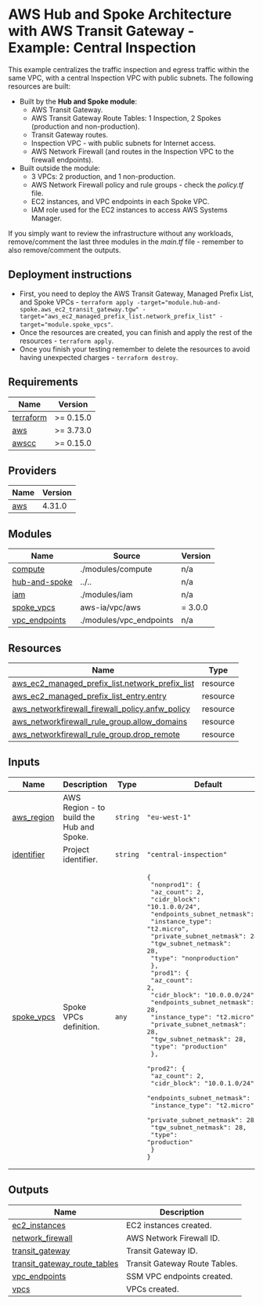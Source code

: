 <!-- BEGIN_TF_DOCS -->
# AWS Hub and Spoke Architecture with AWS Transit Gateway - Example: Central Inspection

This example centralizes the traffic inspection and egress traffic within the same VPC, with a central Inspection VPC with public subnets. The following resources are built:

- Built by the **Hub and Spoke module**:
  - AWS Transit Gateway.
  - AWS Transit Gateway Route Tables: 1 Inspection, 2 Spokes (production and non-production).
  - Transit Gateway routes.
  - Inspection VPC - with public subnets for Internet access.
  - AWS Network Firewall (and routes in the Inspection VPC to the firewall endpoints).
- Built outside the module:
  - 3 VPCs: 2 production, and 1 non-production.
  - AWS Network Firewall policy and rule groups - check the *policy.tf* file.
  - EC2 instances, and VPC endpoints in each Spoke VPC.
  - IAM role used for the EC2 instances to access AWS Systems Manager.

If you simply want to review the infrastructure without any workloads, remove/comment the last three modules in the *main.tf* file - remember to also remove/comment the outputs.

## Deployment instructions

* First, you need to deploy the AWS Transit Gateway, Managed Prefix List, and Spoke VPCs - `terraform apply -target="module.hub-and-spoke.aws_ec2_transit_gateway.tgw" -target="aws_ec2_managed_prefix_list.network_prefix_list" -target="module.spoke_vpcs"`.
* Once the resources are created, you can finish and apply the rest of the resources - `terraform apply`.
* Once you finish your testing remember to delete the resources to avoid having unexpected charges - `terraform destroy`.

## Requirements

| Name | Version |
|------|---------|
| <a name="requirement_terraform"></a> [terraform](#requirement\_terraform) | >= 0.15.0 |
| <a name="requirement_aws"></a> [aws](#requirement\_aws) | >= 3.73.0 |
| <a name="requirement_awscc"></a> [awscc](#requirement\_awscc) | >= 0.15.0 |

## Providers

| Name | Version |
|------|---------|
| <a name="provider_aws"></a> [aws](#provider\_aws) | 4.31.0 |

## Modules

| Name | Source | Version |
|------|--------|---------|
| <a name="module_compute"></a> [compute](#module\_compute) | ./modules/compute | n/a |
| <a name="module_hub-and-spoke"></a> [hub-and-spoke](#module\_hub-and-spoke) | ../.. | n/a |
| <a name="module_iam"></a> [iam](#module\_iam) | ./modules/iam | n/a |
| <a name="module_spoke_vpcs"></a> [spoke\_vpcs](#module\_spoke\_vpcs) | aws-ia/vpc/aws | = 3.0.0 |
| <a name="module_vpc_endpoints"></a> [vpc\_endpoints](#module\_vpc\_endpoints) | ./modules/vpc_endpoints | n/a |

## Resources

| Name | Type |
|------|------|
| [aws_ec2_managed_prefix_list.network_prefix_list](https://registry.terraform.io/providers/hashicorp/aws/latest/docs/resources/ec2_managed_prefix_list) | resource |
| [aws_ec2_managed_prefix_list_entry.entry](https://registry.terraform.io/providers/hashicorp/aws/latest/docs/resources/ec2_managed_prefix_list_entry) | resource |
| [aws_networkfirewall_firewall_policy.anfw_policy](https://registry.terraform.io/providers/hashicorp/aws/latest/docs/resources/networkfirewall_firewall_policy) | resource |
| [aws_networkfirewall_rule_group.allow_domains](https://registry.terraform.io/providers/hashicorp/aws/latest/docs/resources/networkfirewall_rule_group) | resource |
| [aws_networkfirewall_rule_group.drop_remote](https://registry.terraform.io/providers/hashicorp/aws/latest/docs/resources/networkfirewall_rule_group) | resource |

## Inputs

| Name | Description | Type | Default | Required |
|------|-------------|------|---------|:--------:|
| <a name="input_aws_region"></a> [aws\_region](#input\_aws\_region) | AWS Region - to build the Hub and Spoke. | `string` | `"eu-west-1"` | no |
| <a name="input_identifier"></a> [identifier](#input\_identifier) | Project identifier. | `string` | `"central-inspection"` | no |
| <a name="input_spoke_vpcs"></a> [spoke\_vpcs](#input\_spoke\_vpcs) | Spoke VPCs definition. | `any` | <pre>{<br>  "nonprod1": {<br>    "az_count": 2,<br>    "cidr_block": "10.1.0.0/24",<br>    "endpoints_subnet_netmask": 28,<br>    "instance_type": "t2.micro",<br>    "private_subnet_netmask": 28,<br>    "tgw_subnet_netmask": 28,<br>    "type": "nonproduction"<br>  },<br>  "prod1": {<br>    "az_count": 2,<br>    "cidr_block": "10.0.0.0/24",<br>    "endpoints_subnet_netmask": 28,<br>    "instance_type": "t2.micro",<br>    "private_subnet_netmask": 28,<br>    "tgw_subnet_netmask": 28,<br>    "type": "production"<br>  },<br>  "prod2": {<br>    "az_count": 2,<br>    "cidr_block": "10.0.1.0/24",<br>    "endpoints_subnet_netmask": 28,<br>    "instance_type": "t2.micro",<br>    "private_subnet_netmask": 28,<br>    "tgw_subnet_netmask": 28,<br>    "type": "production"<br>  }<br>}</pre> | no |

## Outputs

| Name | Description |
|------|-------------|
| <a name="output_ec2_instances"></a> [ec2\_instances](#output\_ec2\_instances) | EC2 instances created. |
| <a name="output_network_firewall"></a> [network\_firewall](#output\_network\_firewall) | AWS Network Firewall ID. |
| <a name="output_transit_gateway"></a> [transit\_gateway](#output\_transit\_gateway) | Transit Gateway ID. |
| <a name="output_transit_gateway_route_tables"></a> [transit\_gateway\_route\_tables](#output\_transit\_gateway\_route\_tables) | Transit Gateway Route Tables. |
| <a name="output_vpc_endpoints"></a> [vpc\_endpoints](#output\_vpc\_endpoints) | SSM VPC endpoints created. |
| <a name="output_vpcs"></a> [vpcs](#output\_vpcs) | VPCs created. |
<!-- END_TF_DOCS -->